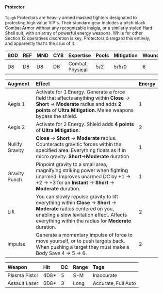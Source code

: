 #### Protector
`Tough`
Protectors are heavily armed masked fighters designated to protecting high value VIP's. Their standard gear includes a pitch black Combat Armor without any recognizable insigia, or a similarly styled Hard Shell suit, with an array of powerful energy weapons. While for other Section 12 operatives discretion is key, Protectors disregard this entirely, and apparently that's the crux of it.

| BOD | REF | MND | CYB | Expertise        | Pools | Mitigation | Wounds | Energy |
| :-- | :-- | :-- | :-- | :--------------- | :---- | :--------- | ------ | ------ |
| D8  | D8  | D8  | D6  | Combat, Physical | 5/2   | 5/5/0      | 6      | 3      |

| Augment         | Effect                                                                                                                                                                                                                     | Energy |
| :-------------- | :------------------------------------------------------------------------------------------------------------------------------------------------------------------------------------------------------------------------- | :----- |
| Aegis 1         | Activate for 1 Energy. Generate a force field that affects anything within **Close** -> **Short** -> **Moderate** radius and adds **2 points** of **Ultra Mitigation**. Melee weapons bypass the shield.                   | 1      |
| Aegis 2         | Activate for 2 Energy. Shield adds **4 points** of **Ultra Mitigation**.                                                                                                                                                   | 2      |
| Nullify Gravity | **Close** -> **Short** -> **Moderate** radius. Counteracts gravitic forces within the specified area. Everything floats as if in micro gravity. **Short**->**Moderate** duration                                           | 1      |
| Gravity Punch   | Pinpoint gravity to a small area, magnifying striking power when fighting unarmed. Improves unarmed DC by +1 -> +2 -> +3 for an **Instant** -> **Short** -> **Moderate** duration.                                         | 1      |
| Lift            | You can slowly repulse gravity to lift everything within **Close** -> **Short** -> **Moderate** radius centered on you, enabling a slow levitation effect. Affects everything within the radius for **Moderate** duration. | 2      |
| Impulse         | Generate a momentary impulse of force to move yourself, or to push targets back. When pushing a target they must make a Body Save 4 -> 5 -> 6.                                                                             | 2      |

| Weapon        | Hit  | DC  | Range | Tags                |
| :------------ | :--- | :-- | :---- | :------------------ |
| Plasma Pistol | 4D8* | 5   | S-M   | Inaccurate          |
| Assault Laser | 6D8* | 3   | Long  | Accurate, Full Auto |